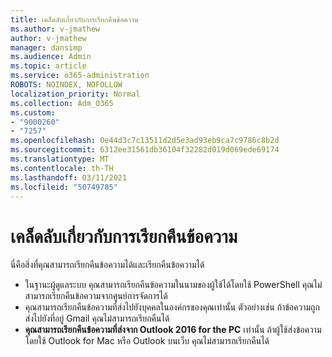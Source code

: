 ```yaml
---
title: เคล็ดลับเกี่ยวกับการเรียกคืนข้อความ
ms.author: v-jmathew
author: v-jmathew
manager: dansimp
ms.audience: Admin
ms.topic: article
ms.service: o365-administration
ROBOTS: NOINDEX, NOFOLLOW
localization_priority: Normal
ms.collection: Adm_O365
ms.custom:
- "9000260"
- "7257"
ms.openlocfilehash: 0e44d3c7c13511d2d5e3ad93eb9ca7c9786c8b2d
ms.sourcegitcommit: 6312ee31561db36104f32282d019d069ede69174
ms.translationtype: MT
ms.contentlocale: th-TH
ms.lasthandoff: 03/11/2021
ms.locfileid: "50749785"
---
```

# <a name="tips-about-recalling-messages"></a>เคล็ดลับเกี่ยวกับการเรียกคืนข้อความ

นี่คือสิ่งที่คุณสามารถเรียกคืนข้อความได้และเรียกคืนข้อความได้

* ในฐานะผู้ดูแลระบบ คุณสามารถเรียกคืนข้อความในนามของผู้ใช้ได้โดยใช้ PowerShell คุณไม่สามารถเรียกคืนข้อความจากศูนย์การจัดการได้
* คุณสามารถเรียกคืนข้อความที่ส่งไปยังบุคคลในองค์กรของคุณเท่านั้น ตัวอย่างเช่น ถ้าข้อความถูกส่งไปยังที่อยู่ Gmail คุณไม่สามารถเรียกคืนได้
* **คุณสามารถเรียกคืนข้อความที่ส่งจาก Outlook 2016 for the PC** เท่านั้น ถ้าผู้ใช้ส่งข้อความโดยใช้ Outlook for Mac หรือ Outlook บนเว็บ คุณไม่สามารถเรียกคืนได้
